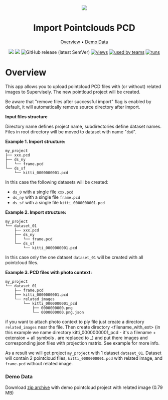 <div align="center" markdown>
<img src="https://user-images.githubusercontent.com/97401023/174845323-dbb77a33-c0a7-4162-a59e-da5092b488bd.png"/>  

# Import Pointclouds PCD

<p align="center">
  <a href="#Overview">Overview</a> •
  <a href="#Demo-data">Demo Data</a>
</p>

[![](https://img.shields.io/badge/supervisely-ecosystem-brightgreen)](https://ecosystem.supervise.ly/apps/supervisely-ecosystem/import-pointcloud-pcd)
[![](https://img.shields.io/badge/slack-chat-green.svg?logo=slack)](https://supervise.ly/slack)
![GitHub release (latest SemVer)](https://img.shields.io/github/v/release/supervisely-ecosystem/import-pointcloud-pcd)
[![views](https://app.supervise.ly/public/api/v3/ecosystem.counters?repo=supervisely-ecosystem/import-pointcloud-pcd&counter=views&label=views)](https://supervise.ly)
[![used by teams](https://app.supervise.ly/public/api/v3/ecosystem.counters?repo=supervisely-ecosystem/import-pointcloud-pcd&counter=downloads&label=used%20by%20teams)](https://supervise.ly)
[![runs](https://app.supervise.ly/public/api/v3/ecosystem.counters?repo=supervisely-ecosystem/import-pointcloud-pcd&counter=runs&label=runs&123)](https://supervise.ly)

</div>

# Overview

This app allows you to upload pointcloud PCD files with (or without) related images to Supervisely.
The new pointloud project will be created. 

Be aware that "remove files after successful import" flag is enabled by default, it will automatically remove source directory after import.

**Input files structure**

Directory name defines project name, subdirectories define dataset names. Files in root directory will be moved to dataset with name "`ds0`".

**Example 1. Import structure:**

```
my_project
├── xxx.pcd
├── ds_ny
│   └── frame.pcd
└── ds_sf
    └── kitti_0000000001.pcd
```

In this case the following datasets will be created:

- `ds_0` with a single file `xxx.pcd`
- `ds_ny` with a single file `frame.pcd`
- `ds_sf` with a single file `kitti_0000000001.pcd`


**Example 2. Import structure:**

```
my_project
└── dataset_01
    ├── xxx.pcd
    ├── ds_ny
    │   └── frame.pcd
    └── ds_sf
        └── kitti_0000000001.pcd
```

In this case only the one dataset `dataset_01` will be created with all pointcloud files.


**Example 3. PCD files with photo context:**


```
my_project
└── dataset_01
    ├── frame.pcd
    ├── kitti_0000000001.pcd
    └── related_images
        └── kitti_0000000001_pcd
            ├── 0000000000.png
            └── 0000000000.png.json
```

if you want to attach photo context to ply file just create a directory `related_images` near the file. 
Then create directory <filename_with_ext> (in this example we name directory kitti_0000000001_pcd - it's a filename + extension + all symbols . are replaced to _) 
and put there images and corresponding json files with projection matrix. See example for more info.

As a result we will get project `my_project` with 1 dataset `dataset_01`. Dataset will contain 2 pointcloud files, `kitti_0000000001.pcd` with related image, and `frame.pcd` without related image.

### Demo Data
Download [zip archive](https://github.com/supervisely-ecosystem/demo-poinctloud-episodes-annotated/releases/download/v0.0.4/demo_pointcloud.zip) with demo pointcloud project with related image (0.79 MB)
